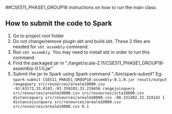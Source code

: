 ##CSE511_PHASE1_GROUP18 instructions on how to run the main class.
## How to submit the code to Spark

1. Go to project root folder
2. Do not change/remove plugin.sbt and build.sbt. These 2 files are needed for ```sbt assembly``` command.
3. Run ```sbt assembly```. You may need to install sbt in order to run this command.
4. Find the packaged jar in "./target/scala-2.11/CSE511_PHASE1_GROUP18-assembly-0.1.0.jar"
5. Submit the jar to Spark using Spark command "./bin/spark-submit"
		Eg: ```spark-submit CSE511_PHASE1_GROUP18-assembly-0.1.0.jar result/output rangequery src/resources/arealm10000.csv -93.63173,33.0183,-93.359203,33.219456 rangejoinquery src/resources/arealm10000.csv src/resources/zcta10000.csv distancequery src/resources/arealm10000.csv -88.331492,32.324142 1 distancejoinquery src/resources/arealm10000.csv src/resources/arealm10000.csv 0.1```
